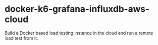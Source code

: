 # docker-k6-grafana-influxdb-aws-cloud
Build a Docker based load testing instance in the cloud and run a remote load test from it.
